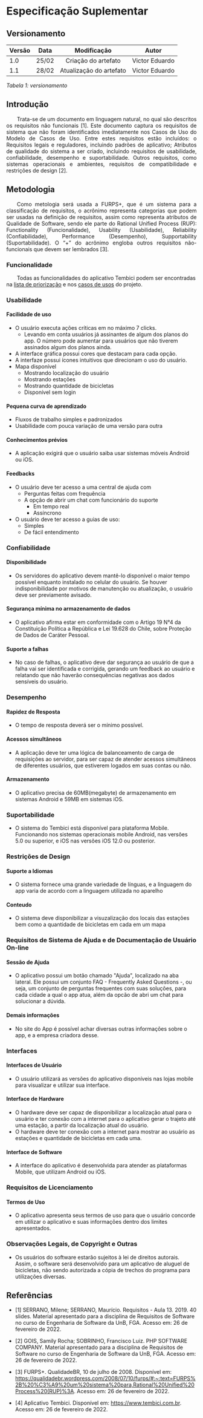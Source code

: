 # Especificação Suplementar 
## Versionamento

| Versão | Data | Modificação | Autor |
|-|-|:-:|:-:|
| 1.0 | 25/02 | Criação do artefato | Victor Eduardo |
| 1.1 | 28/02 | Atualização do artefato | Victor Eduardo |

*Tabela 1: versionamento*

## Introdução
<p align="justify">&emsp;&emsp;Trata-se de um documento em linguagem natural, no qual são descritos os requisitos não funcionais [1]. Este documento captura os requisitos de sistema que não foram identificados imediatamente nos Casos de Uso do Modelo de Casos de Uso. Entre estes requisitos estão incluídos: o Requisitos legais e reguladores, incluindo padrões de aplicativo; Atributos de qualidade do sistema a ser criado, incluindo requisitos de usabilidade, confiabilidade, desempenho e suportabilidade. Outros requisitos, como sistemas operacionais e ambientes, requisitos de compatibilidade e restrições de design [2].</p>

## Metodologia
<p align="justify">&emsp;&emsp;Como metologia será usada a FURPS+, que é um sistema para a classificação de requisitos, o acrônimo representa categorias que podem ser usadas na definição de requisitos, assim como representa atributos de Qualidade de Software, sendo ele parte do Rational Unified Process (RUP): Functionality (Funcionalidade), Usability (Usabilidade), Reliability (Confiabilidade), Performance (Desempenho), Supportability (Suportabilidade). O “+” do acrônimo engloba outros requisitos não-funcionais que devem ser lembrados [3].</p>

### Funcionalidade
&emsp;&emsp;Todas as funcionalidades do aplicativo Tembici podem ser encontradas na [lista de priorização](https://requisitos-de-software.github.io/2021.2-Tembici/elicitacao/priorizacao/moscow/) e nos [casos de usos](https://requisitos-de-software.github.io/2021.2-Tembici/modelagem/casos_de_uso/) do projeto.</p>

### Usabilidade
#### Facilidade de uso
- O usuário executa ações críticas em no máximo 7 clicks.
    - Levando em conta usuários já assinantes de algum dos planos do app. O número pode aumentar para usuários que não tiverem assinados algum dos planos ainda.   
- A interface gráfica possui cores que destacam para cada opção.
- A interfaze possui ícones intuitivos que direcionam o uso do usuário.
- Mapa disponível
    - Mostrando localização do usuário
    - Mostrando estações
    - Mostrando quantidade de bicicletas
    - Disponível sem login
#### Pequena curva de aprendizado
- Fluxos de trabalho simples e padronizados
- Usabilidade com pouca variação de uma versão para outra
#### Conhecimentos prévios
- A aplicação exigirá que o usuário saiba usar sistemas móveis Android ou iOS.
#### Feedbacks
- O usuário deve ter acesso a uma central de ajuda com
    - Perguntas feitas com frequência
    - A opção de abrir um chat com funcionário do suporte
        - Em tempo real
        - Assíncrono 
- O usuário deve ter acesso a guias de uso:
    - Simples
    - De fácil entendimento

### Confiabilidade
#### Disponibilidade
- Os servidores do aplicativo devem mantê-lo disponível o maior tempo possível enquanto instalado no celular do usuário. Se houver indisponibilidade por motivos de manutenção ou atualização, o usuário deve ser previamente avisado.
#### Segurança mínima no armazenamento de dados
- O aplicativo afirma estar em conformidade com o Artigo 19 N°4 da Constituição Política a República e Lei 19.628 do Chile, sobre Proteção de Dados de Caráter Pessoal.
#### Suporte a falhas
- No caso de falhas, o aplicativo deve dar segurança ao usuário de que a falha vai ser identificada e corrigida, gerando um feedback ao usuário e relatando que não haverão consequências negativas aos dados sensíveis do usuário.

### Desempenho
#### Rapidez de Resposta
- O tempo de resposta deverá ser o mínimo possível.
#### Acessos simultâneos
- A aplicação deve ter uma lógica de balanceamento de carga de requisições ao servidor, para ser capaz de atender acessos simultâneos de diferentes usuários, que estiverem logados em suas contas ou não.
#### Armazenamento
- O aplicativo precisa de 60MB(megabyte) de armazenamento em sistemas Android e 59MB em sistemas iOS.

### Suportabilidade
- O sistema do Tembici está disponível para plataforma Mobile. Funcionando nos sistemas operacionais mobile Android, nas versões 5.0 ou superior, e iOS nas versões iOS 12.0 ou posterior.

### Restrições de Design
#### Suporte a Idiomas
- O sistema fornece uma grande variedade de línguas, e a linguagem do app varia de acordo com a linguagem utilizada no aparelho
#### Conteudo
- O sistema deve disponibilizar a visuzalização dos locais das estações bem como a quantidade de bicicletas em cada em um mapa

### Requisitos de Sistema de Ajuda e de Documentação de Usuário On-line
#### Sessão de Ajuda
- O aplicativo possui um botão chamado "Ajuda", localizado na aba lateral. Ele possui um conjunto FAQ - Frequently Asked Questions -, ou seja, um conjunto de perguntas frequentes com suas soluções, para cada cidade a qual o app atua, além da opcão de abri um chat para solucionar a dúvida.

#### Demais informações
- No site do App é possível achar diversas outras informações sobre o app, e a empresa criadora desse. 

### Interfaces
#### Interfaces de Usuário
- O usuário utilizará as versões do aplicativo disponíveis nas lojas mobile para visualizar e utilizar sua interface.
#### Interface de Hardware
- O hardware deve ser capaz de disponibilizar a localização atual para o usuário e ter conexão com a internet para o aplicativo gerar o trajeto até uma estação, a partir da localização atual do usuário.
- O hardware deve ter conexão com a internet para mostrar ao usuário as estações e quantidade de bicicletas em cada uma.
#### Interface de Software
- A interface do aplicativo é desenvolvida para atender as plataformas Mobile, que utilizam Android ou iOS. 

### Requisitos de Licenciamento
#### Termos de Uso
- O aplicativo apresenta seus termos de uso para que o usuário concorde em utilizar o aplicativo e suas informações dentro dos limites apresentados.

### Observações Legais, de Copyright e Outras
- Os usuários do software estarão sujeitos à lei de direitos autorais. Assim, o software será desenvolvido para um aplicativo de aluguel de bicicletas, não sendo autorizada a cópia de trechos do programa para utilizações diversas.

## Referências 
- [1] SERRANO, Milene; SERRANO, Maurício. Requisitos - Aula 13. 2019. 40 slides. Material apresentado para a disciplina de Requisitos de Software no curso de Engenharia de Software da UnB, FGA. Acesso em: 26 de fevereiro de 2022.

- [2] GOIS, Samily Rocha; SOBRINHO, Francisco Luiz. PHP SOFTWARE COMPANY. Material apresentado para a disciplina de Requisitos de Software no curso de Engenharia de Software da UnB, FGA. Acesso em: 26 de fevereiro de 2022.

- [3] FURPS+. QualidadeBR, 10 de julho de 2008. Disponível em: <https://qualidadebr.wordpress.com/2008/07/10/furps/#:~:text=FURPS%2B%20%C3%A9%20um%20sistema%20para,Rational%20Unified%20Process%20(RUP)%3A>. Acesso em: 26 de fevereiro de 2022.

- [4] Aplicativo Tembici. Disponível em: https://www.tembici.com.br. Acesso em: 26 de fevereiro de 2022.